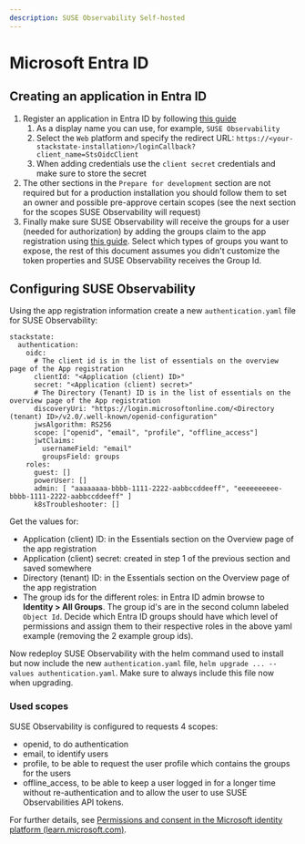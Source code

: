 ```yaml
---
description: SUSE Observability Self-hosted
---
```


# Microsoft Entra ID

## Creating an application in Entra ID

1. Register an application in Entra ID by following [this guide](https://learn.microsoft.com/en-us/entra/identity-platform/quickstart-register-app?tabs=client-secret)
   1. As a display name you can use, for example, `SUSE Observability`
   2. Select the `Web` platform and specify the redirect URL: `https://<your-stackstate-installation>/loginCallback?client_name=StsOidcClient`
   3. When adding credentials use the `client secret` credentials and make sure to store the secret
2. The other sections in the `Prepare for development` section are not required but for a production installation you should follow them to set an owner and possible pre-approve certain scopes (see the next section for the scopes SUSE Observability will request)
3. Finally make sure SUSE Observability will receive the groups for a user (needed for authorization) by adding the groups claim to the app registration using [this guide](https://learn.microsoft.com/en-us/entra/identity-platform/optional-claims?tabs=appui#configure-groups-optional-claims). Select which types of groups you want to expose, the rest of this document assumes you didn't customize the token properties and SUSE Observability receives the Group Id.

## Configuring SUSE Observability

Using the app registration information create a new `authentication.yaml` file for SUSE Observability:
```
stackstate:
  authentication:
    oidc:
      # The client id is in the list of essentials on the overview page of the App registration
      clientId: "<Application (client) ID>"
      secret: "<Application (client) secret>"
      # The Directory (Tenant) ID is in the list of essentials on the overview page of the App registration
      discoveryUri: "https://login.microsoftonline.com/<Directory (tenant) ID>/v2.0/.well-known/openid-configuration"
      jwsAlgorithm: RS256
      scope: ["openid", "email", "profile", "offline_access"]
      jwtClaims:
        usernameField: "email"
        groupsField: groups
    roles:
      guest: []
      powerUser: []
      admin: [ "aaaaaaaa-bbbb-1111-2222-aabbccddeeff", "eeeeeeeeee-bbbb-1111-2222-aabbccddeeff" ]
      k8sTroubleshooter: []
```

Get the values for:
* Application (client) ID: in the Essentials section on the Overview page of the app registration
* Application (client) secret: created in step 1 of the previous section and saved somewhere
* Directory (tenant) ID: in the Essentials section on the Overview page of the app registration
* The group ids for the different roles: in Entra ID admin browse to **Identity > All Groups**. The group id's are in the second column labeled `Object Id`. Decide which Entra ID groups should have which level of permissions and assign them to their respective roles in the above yaml example (removing the 2 example group ids).

Now redeploy SUSE Observability with the helm command used to install but now include the new `authentication.yaml` file, `helm upgrade ... --values authentication.yaml`. Make sure to always include this file now when upgrading.

### Used scopes

SUSE Observability is configured to requests 4 scopes:
* openid, to do authentication
* email, to identify users
* profile, to be able to request the user profile which contains the groups for the users
* offline_access, to be able to keep a user logged in for a longer time without re-authentication and to allow the user to use SUSE Observabilities API tokens.

For further details, see [Permissions and consent in the Microsoft identity platform \(learn.microsoft.com\)](https://learn.microsoft.com/en-us/azure/active-directory/develop/v2-permissions-and-consent).
